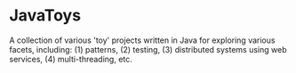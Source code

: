JavaToys
========

A collection of various 'toy' projects written in Java for exploring various facets, including: (1) patterns, (2) testing, (3) distributed systems using web services, (4) multi-threading, etc.